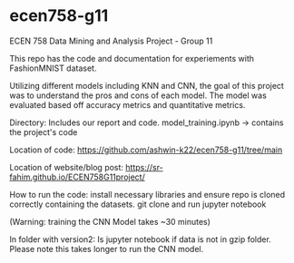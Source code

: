 # ecen758-g11

ECEN 758 Data Mining and Analysis Project - Group 11


This repo has the code and documentation for experiements with FashionMNIST dataset. 


Utilizing different models including KNN and CNN, the goal of this project was to understand the pros and cons of each model. The model was evaluated based off accuracy metrics and quantitative metrics. 

Directory:
Includes our report and code. 
model_training.ipynb -> contains the project's code 

Location of code: 
https://github.com/ashwin-k22/ecen758-g11/tree/main

Location of website/blog post:
https://sr-fahim.github.io/ECEN758G11project/

How to run the code: 
install necessary libraries and ensure repo is cloned correctly containing the datasets. 
git clone and run jupyter notebook 

(Warning: training the CNN Model takes ~30 minutes)


In folder with version2:
Is jupyter notebook if data is not in gzip folder. Please note this takes longer to run the CNN model. 